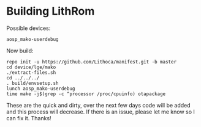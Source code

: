 Building LithRom
========
Possible devices:

    aosp_mako-userdebug
     
Now build:

    repo init -u https://github.com/Lithoca/manifest.git -b master
    cd device/lge/mako
    ./extract-files.sh
    cd ../../../
    . build/envsetup.sh
    lunch aosp_mako-userdebug
    time make -j$(grep -c ^processor /proc/cpuinfo) otapackage
    
These are the quick and dirty, over the next few days code will be added and this process will decrease. If there is an issue, please let me know so I can fix it. Thanks!
